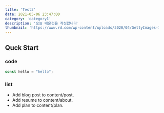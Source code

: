 ```yaml
---
title: 'Test3'
date: 2021-05-06 23:47:00
category: 'category1'
description: '오늘 배운것을 작성합니다'
thumbnail: 'https://www.rd.com/wp-content/uploads/2020/04/GettyImages-1142330016.jpg'
---
```


## Quck Start

### code

```javascript
const hello = "hello";
```
### list

- Add blog post to content/post.
- Add resume to content/about.
- Add plan to content/plan.
